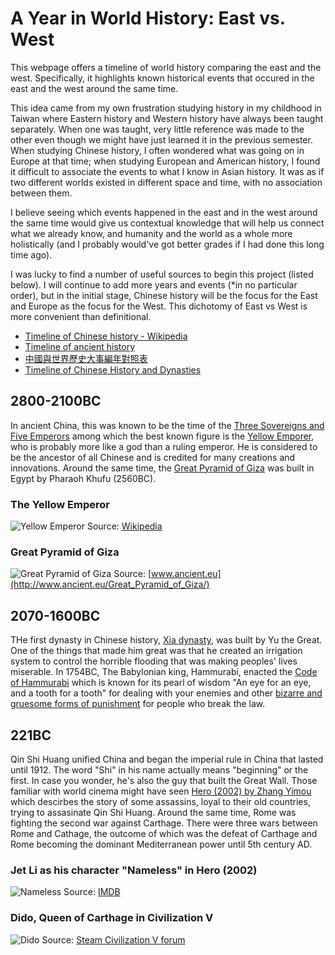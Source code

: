 # A Year in World History: East vs. West

This webpage offers a timeline of world history comparing the east and the west. Specifically, it highlights known historical events that occured in the east and the west around the same time.

This idea came from my own frustration studying history in my childhood in Taiwan where Eastern history and Western history have always been taught separately. When one was taught, very little reference was made to the other even though we might have just learned it in the previous semester. When studying Chinese history, I often wondered what was going on in Europe at that time; when studying European and American history, I found it difficult to associate the events to what I know in Asian history. It was as if two different worlds existed in different space and time, with no association between them.

I believe seeing which events happened in the east and in the west around the same time would give us contextual knowledge that will help us connect what we already know, and humanity and the world as a whole more holistically (and I probably would've got better grades if I had done this long time ago).

I was lucky to find a number of useful sources to begin this project (listed below). I will continue to add more years and events (*in no particular order), but in the initial stage, Chinese history will be the focus for the East and Europe as the focus for the West. This dichotomy of East vs West is more convenient than definitional.

- [Timeline of Chinese history - Wikipedia](https://en.wikipedia.org/wik1.i/Timeline_of_Chinese_history)
- [Timeline of ancient history](https://en.wikipedia.org/wiki/Timeline_of_ancient_history)
- [中國與世界歷史大事編年對照表](https://wechatinchina.com/thread-38973-1-1.html)
- [Timeline of Chinese History and Dynasties](http://afe.easia.columbia.edu/timelines/china_timeline.htm)

## 2800-2100BC
In ancient China, this was known to be the time of the [Three Sovereigns and Five Emperors](https://en.wikipedia.org/wiki/Three_Sovereigns_and_Five_Emperors) among which the best known figure is the [Yellow Emporer](https://en.wikipedia.org/wiki/Yellow_Emperor), who is probably more like a god than a ruling emperor. He is considered to be the ancestor of all Chinese and is credited for many creations and innovations. Around the same time, the [Great Pyramid of Giza](https://en.wikipedia.org/wiki/Great_Pyramid_of_Giza) was built in Egypt by Pharaoh Khufu (2560BC).
### The Yellow Emperor
![Yellow Emperor](https://upload.wikimedia.org/wikipedia/commons/3/33/Yellow_Emperor.jpg)
Source: [Wikipedia](https://en.wikipedia.org/wiki/Yellow_Emperor)
### Great Pyramid of Giza
![Great Pyramid of Giza](http://www.ancient.eu/uploads/images/display-5687.jpg)
Source: [www.ancient.eu](http://www.ancient.eu/Great_Pyramid_of_Giza/)

## 2070-1600BC
THe first dynasty in Chinese history, [Xia dynasty](https://en.wikipedia.org/wiki/Xia_dynasty), was built by Yu the Great. One of the things that made him great was that he created an irrigation system to control the horrible flooding that was making peoples' lives miserable. In 1754BC, The Babylonian king, Hammurabi, enacted the [Code of Hammurabi](https://en.wikipedia.org/wiki/Code_of_Hammurabi) which is known for its pearl of wisdom "An eye for an eye, and a tooth for a tooth" for dealing with your enemies and other [bizarre and gruesome forms of punishment](http://www.history.com/news/history-lists/8-things-you-may-not-know-about-hammurabis-code) for people who break the law.

## 221BC
Qin Shi Huang unified China and began the imperial rule in China that lasted until 1912. The word "Shi" in his name actually means "beginning" or the first. In case you wonder, he's also the guy that built the Great Wall. Those familiar with world cinema might have seen [Hero (2002) by Zhang Yimou](http://www.imdb.com/title/tt0299977/) which descirbes the story of some assassins, loyal to their old countries, trying to assasinate Qin Shi Huang. Around the same time, Rome was fighting the second war against Carthage. There were three wars between Rome and Cathage, the outcome of which was the defeat of Carthage and Rome becoming the dominant Mediterranean power until 5th century AD.
### Jet Li as his character "Nameless" in Hero (2002)
![Nameless](https://images-na.ssl-images-amazon.com/images/M/MV5BMTc1ODM4NTY0MF5BMl5BanBnXkFtZTYwMTYwNTc3._V1_.jpg)
Source: [IMDB](http://www.imdb.com/title/tt0299977/)
### Dido, Queen of Carthage in Civilization V
![Dido](https://steamuserimages-a.akamaihd.net/ugc/3318337467276162110/9A55F2F91D97DFF4CE56DB519C759E6C1964624E/?interpolation=lanczos-none&output-format=jpeg&output-quality=95&fit=inside|637:358&composite-to%3D%2A%2C%2A%7C637%3A358&background-color=black)
Source: [Steam Civilization V forum](https://steamcommunity.com/sharedfiles/filedetails/?l=german&id=264154749)

